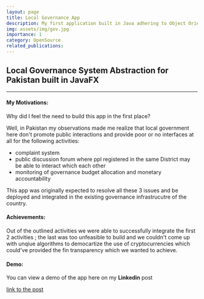 ```yaml
---
layout: page
title: Local Governance App
description: My first application built in Java adhering to Object Oriented Design.
img: assets/img/gov.jpg
importance: 1
category: OpenSource
related_publications: 
---
```


## Local Governance System Abstraction for Pakistan built in JavaFX
------
#### My Motivations:

Why did I feel the need to build this app in the first place?

Well, in Pakistan my observations made me realize that local government here don't promote public interactions and provide poor or no interfaces at all for the following activities:
- complaint system
- public discussion forum where ppl registered in the same District may be able to interact which each other
- monitoring of governance budget allocation and monetary accountability

This app was originally expected to resolve all these 3 issues and be deployed and integrated in the existing governance infrastrucutre of the country.

#### Achievements:

Out of the outlined activities we were able to successfully integrate the first 2 activities ; the last was too unfeasible to build and we couldn't come up with unqiue algorithms to democartize the use of cryptocurrencies which could've provided the fin transparency which we wanted to achieve. 


#### Demo:

You can view a demo of the app here on my **Linkedin** post

[link to the post](https://www.linkedin.com/posts/farzan-saqib-5337a9253_java-mongodb-javafx-activity-7072649736964423681-cQ33?utm_source=share&utm_medium=member_desktop) 